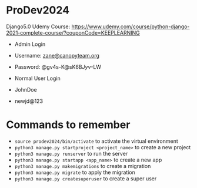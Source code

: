 # ProDev2024
Django5.0 Udemy Course: https://www.udemy.com/course/python-django-2021-complete-course/?couponCode=KEEPLEARNING

- Admin Login
- Username: zane@canopyteam.org
- Password: @gv4s-K@sK6B*Jyv*-LW

- Normal User Login
- JohnDoe
- newjd@123

# Commands to remember
- `source prodev2024/bin/activate` to activate the virtual environment
- `python3 manage.py startproject <project_name>` to create a new project
- `python3 manage.py runserver` to run the server
- `python3 manage.py startapp <app_name>` to create a new app
- `python3 manage.py makemigrations` to create a migration
- `python3 manage.py migrate` to apply the migration
- `python3 manage.py createsuperuser` to create a super user